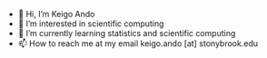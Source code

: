 - 👋 Hi, I’m Keigo Ando
- 👀 I’m interested in scientific computing
- 🌱 I’m currently learning statistics and scientific computing
- 📫 How to reach me at my email keigo.ando [at] stonybrook.edu 

<!---
iichikong/iichikong is a ✨ special ✨ repository because its `README.md` (this file) appears on your GitHub profile.
You can click the Preview link to take a look at your changes.
--->
